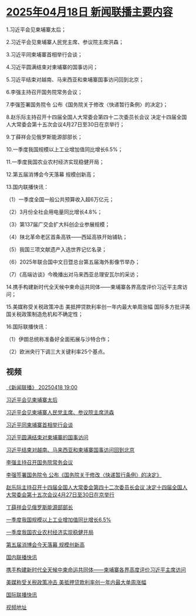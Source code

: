 # [2025年04月18日 新闻联播主要内容](https://tv.cctv.com/lm/xwlb/day/20250418.shtml)

1.习近平会见柬埔寨太后；

2.习近平会见柬埔寨人民党主席、参议院主席洪森；

3.习近平同柬埔寨首相举行会谈；

4.习近平圆满结束对柬埔寨的国事访问；

5.习近平结束对越南、马来西亚和柬埔寨国事访问回到北京；

6.李强主持召开国务院常务会议；

7.李强签署国务院令 公布《国务院关于修改〈快递暂行条例〉的决定》；

8.赵乐际主持召开十四届全国人大常委会第四十二次委员长会议 决定十四届全国人大常委会第十五次会议4月27日至30日在京举行；

9.丁薛祥会见俄罗斯能源部部长；

10.一季度我国规模以上工业增加值同比增长6.5%；

11.一季度我国农业农村经济实现稳健开局；

12.第五届消博会今天落幕 规模创新高；

13.国内联播快讯：

（1）一季度全国一般公共预算收入超6万亿元；

（2）3月份全社会用电量同比增长4.8%；

（3）第137届广交会扩大科创企业参展规模；

（4）陕北革命老区首条高铁——西延高铁开始铺轨；

（5）我国三项文献遗产入选世界记忆名录；

（6）2025年联合国中文日暨总台第五届海外影像节举办；

（7）《高端访谈》今晚播出对马来西亚总理安瓦尔的采访；

14.携手构建新时代全天候中柬命运共同体——柬埔寨各界高度评价习近平主席访问；

15.美媒称受关税政策冲击 美抵押贷款利率创一年内最大单周涨幅 国际多方批评美国关税政策制造危机和不确定性；

16.国际联播快讯：

（1）伊朗总统称准备好全面拓展与沙特合作；

（2）欧洲央行下调三大关键利率25个基点。

## 视频

[《新闻联播》 20250418 19:00](https://tv.cctv.com/2025/04/18/VIDECEDsU1KFPfF0PmoNI5qx250418.shtml)

[习近平会见柬埔寨太后](https://tv.cctv.com/2025/04/18/VIDEztFEztm5xBx6jbMHa1Iy250418.shtml)

[习近平会见柬埔寨人民党主席、参议院主席洪森](https://tv.cctv.com/2025/04/18/VIDERGlEj0H3cOreFmfFBdkt250418.shtml)

[习近平同柬埔寨首相举行会谈](https://tv.cctv.com/2025/04/18/VIDECRR5hOzHrkN8fKXUok1k250418.shtml)

[习近平圆满结束对柬埔寨的国事访问](https://tv.cctv.com/2025/04/18/VIDEnR2lUl1bzgCY5I3DqqIz250418.shtml)

[习近平结束对越南、马来西亚和柬埔寨国事访问回到北京](https://tv.cctv.com/2025/04/18/VIDEXdCrvFt3WYc7AviWQXfZ250418.shtml)

[李强主持召开国务院常务会议](https://tv.cctv.com/2025/04/18/VIDENcHGKD4fukhjffMNAUap250418.shtml)

[李强签署国务院令 公布《国务院关于修改〈快递暂行条例〉的决定》](https://tv.cctv.com/2025/04/18/VIDE4mVX9IHxOwQz7L4jRFUS250418.shtml)

[赵乐际主持召开十四届全国人大常委会第四十二次委员长会议 决定十四届全国人大常委会第十五次会议4月27日至30日在京举行](https://tv.cctv.com/2025/04/18/VIDEWGpehIko0ASHhxA9JQbf250418.shtml)

[丁薛祥会见俄罗斯能源部部长](https://tv.cctv.com/2025/04/18/VIDEWvuSowxYoli7aTclkahx250418.shtml)

[一季度我国规模以上工业增加值同比增长6.5%](https://tv.cctv.com/2025/04/18/VIDEFPfjmabsANmPP01pMKtX250418.shtml)

[一季度我国农业农村经济实现稳健开局](https://tv.cctv.com/2025/04/18/VIDEX3HvigCMgJKqbarJn9Ad250418.shtml)

[第五届消博会今天落幕 规模创新高](https://tv.cctv.com/2025/04/18/VIDENAuHOYer0ewMRZ4dJxON250418.shtml)

[国内联播快讯](https://tv.cctv.com/2025/04/18/VIDElSBtGvC3RiYtp3gUvszE250418.shtml)

[携手构建新时代全天候中柬命运共同体——柬埔寨各界高度评价习近平主席访问](https://tv.cctv.com/2025/04/18/VIDEfujXpMCpgdbq934bo4BO250418.shtml)

[美媒称受关税政策冲击 美抵押贷款利率创一年内最大单周涨幅](https://tv.cctv.com/2025/04/18/VIDEhCpnzbuG6oJZbX8wEt41250418.shtml)

[国际联播快讯](https://tv.cctv.com/2025/04/18/VIDEsri4tc8TMfUqVXIaoNNK250418.shtml)

[视频地址](https://tv.cctv.com/lm/xwlb/day/20250418.shtml) 

